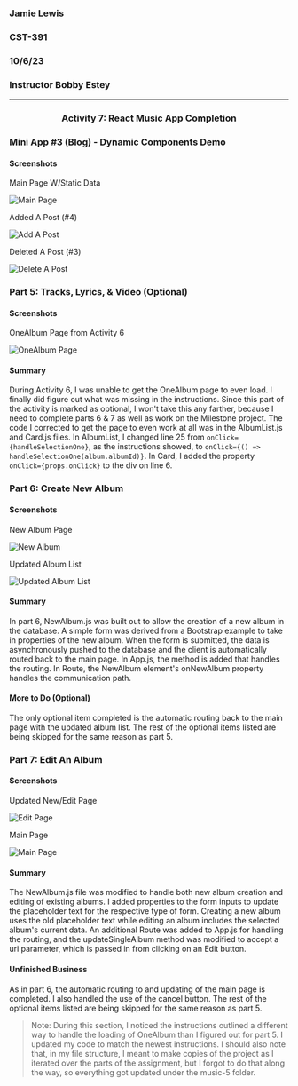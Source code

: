 ### Jamie Lewis
### CST-391
### 10/6/23
### Instructor Bobby Estey

---

<div style="text-align:center;"><h3>Activity 7: React Music App Completion</h3></div>


### Mini App #3 (Blog) - Dynamic Components Demo

#### Screenshots

Main Page W/Static Data

![Main Page](screenshots/blog-main.png)

Added A Post (#4)

![Add A Post](screenshots/blog-add.png)

Deleted A Post (#3)

![Delete A Post](screenshots/blog-delete.png)

### Part 5: Tracks, Lyrics, & Video (Optional)

#### Screenshots

OneAlbum Page from Activity 6

![OneAlbum Page](screenshots/music5-onealbum.png)

#### Summary

During Activity 6, I was unable to get the OneAlbum page to even load. I finally did figure out what was missing in the instructions. Since this part of the activity is marked as optional, I won't take this any farther, because I need to complete parts 6 & 7 as well as work on the Milestone project. The code I corrected to get the page to even work at all was in the AlbumList.js and Card.js files. In AlbumList, I changed line 25 from ```onClick={handleSelectionOne}```, as the instructions showed, to ```onClick={() => handleSelectionOne(album.albumId)}```. In Card, I added the property ``` onClick={props.onClick}``` to the div on line 6.

### Part 6: Create New Album

#### Screenshots

New Album Page

![New Album](screenshots/music6-new.png)

Updated Album List

![Updated Album List](screenshots/music6-addedalbum.png)

#### Summary

In part 6, NewAlbum.js was built out to allow the creation of a new album in the database. A simple form was derived from a Bootstrap example to take in properties of the new album. When the form is submitted, the data is asynchronously pushed to the database and the client is automatically routed back to the main page. In App.js, the method is added that handles the routing. In Route, the NewAlbum element's onNewAlbum property handles the communication path.

#### More to Do (Optional)

The only optional item completed is the automatic routing back to the main page with the updated album list. The rest of the optional items listed are being skipped for the same reason as part 5.

### Part 7: Edit An Album

#### Screenshots

Updated New/Edit Page

![Edit Page](screenshots/music7-edit.png)

Main Page

![Main Page](screenshots/music7-main.png)

#### Summary

The NewAlbum.js file was modified to handle both new album creation and editing of existing albums. I added properties to the form inputs to update the placeholder text for the respective type of form. Creating a new album uses the old placeholder text while editing an album includes the selected album's current data. An additional Route was added to App.js for handling the routing, and the updateSingleAlbum method was modified to accept a uri parameter, which is passed in from clicking on an Edit button. 

#### Unfinished Business

As in part 6, the automatic routing to and updating of the main page is completed. I also handled the use of the cancel button. The rest of the optional items listed are being skipped for the same reason as part 5.

> Note: During this section, I noticed the instructions outlined a different way to handle the loading of OneAlbum than I figured out for part 5. I updated my code to match the newest instructions. I should also note that, in my file structure, I meant to make copies of the project as I iterated over the parts of the assignment, but I forgot to do that along the way, so everything got updated under the music-5 folder.

